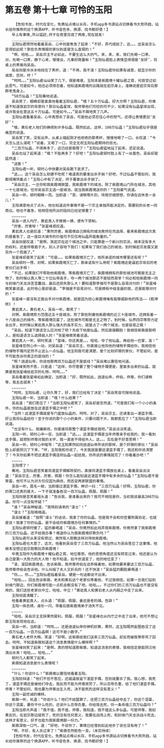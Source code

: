 # 第五卷 第十七章 可怜的玉阳
        【告知书友，时代在变化，免费站点难以长存，手机app多书源站点切换看书大势所趋，站长给你推荐的这个换源APP，听书音色多、换源、找书都好使！】
       早上有事情,所以猛赶,终于在夜里完成了两章,现在就发!
       ________________________
       玉阳仙君愕然地看着吴岳，心中则是焦急了起来：“不好，弄巧成拙了，这。。。这吴岳怎么变得如此呢？那些负责情报的家伙到底是怎么查探的！”
       “啊，哈哈。。。吴岳宗主不必如此，不要生这么大的气，来，来，来，我们先喝一口茶，对，先喝一口茶，静下心来，慢慢谈，凡事好商量嘛！”玉阳仙君脸上表情显得很是‘友好’，将桌上的茶推向吴岳。
       吴岳则是冷冰冰地挡住了茶杯，道：“不用，我不渴！玉阳仙君你如果有诚意，就显示你的诚意，否则，哼！”
       “呵呵。。。”玉阳仙君讪讪笑了几下，很是难堪，玉阳本是紫霞境十耀仙君之首，何尝受过如此恶气，可是如今，他还必须得忍着，他知道紫霞境的出路就在岩宗身上，准确说是岩宗背后那群老鬼身上。
       “50万仙晶！”玉阳蓦地说道。
       吴岳笑了，眼睛却是直直地看着玉阳仙君，“哦？五十万仙晶，好大方啊？玉阳仙君，你难道不知道我岩宗的背景吗？那日仙晶星球，我师尊他们可挖的可不少，如果没有仙晶星球出现，或许我会在意这五十万仙晶，可是如今。。。”吴岳不屑地笑了几声。
       玉阳仙君看着吴岳，心中真想杀了吴岳，可是他必须忍住心中的怒气，还得让表情更加‘友好’！
       “哦，黄石老人他们的确得到许多仙晶，既然如此，这样，100万仙晶！”玉阳仙君似乎很是痛苦的说道。
       吴岳笑了笑，没有出声，从桌上端起刚才他拒绝的那茶杯，慢慢地喝了一口，长叹道：“今天怎么这么渴呢？”说着，又喝了一口，完全无视玉阳仙君期待的目光。
       “二百万仙晶，不得再多了，这已经是极限了！”玉阳仙君猛地站了起来，坚定说道。
       吴岳也站了起来道：“哦？不能再多了？好吧！”玉阳仙君顿时脸上有了一丝喜色，吴岳却是猛然道：
       “送客！”
       玉阳仙君一听，顿时心中快要对吴岳跪下哀求了。
       “这。。。这个吴岳怎么软硬不吃呢？难道真的要拿出杀手锏？好吧，不过仙晶不管如何，我都得掩饰着点！”玉阳心中有了决定，终于要拿出杀手锏了。
       “吴岳宗主，一旦你和我紫霞境联盟，我紫霞境下的城池，除了紫霞境山门所在城池，其他一十七座城池，任你吴岳宗主选一座城池，就当我紫霞境送你的！”玉阳豪气说道。
       吴岳一听，顿时眼睛一亮。当即道：“恩，请稍等片刻，待我仔细想想，你请在这休息一会儿！”
       玉阳满意地点了点头，他也知道这件事情不是一个宗主单独所能决定的，需要别的长老一同商议。他也不着急，他相信他所出的砝码已经足够重了！
       。。。。。。。。
       吴岳一进入内厅，黄岩真人手微微一拂，便布下禁制。
       “厉害，厉害呀！”张星峰感叹道。
       黄岩真人也是叹道：“果然厉害，紫霞境自己拥有的城池竟然任凭选择，看来紫霞境这次真的是着急了，这一座巨大城市的价值可不仅仅用仙晶所能衡量的。”
       吴岳则是叹道：“是啊，我岩宗在这个城池之中，只能算是一个新兴的宗派，根本没有多大的权利，还是师尊面子大，别人才容地下我们！如果有了我们自己的城池，到时候岩宗发展又是另外一个局面了。”
       张星峰却是笑了起来：“可是。。。如果紫霞境灭亡了，他所承诺的城市哪里还有呢？”
       吴岳顿时一愣，对啊，如果紫霞境灭亡了，那承诺有什么用呢？紫霞境这是逼岩宗背后的老家伙们出手啊！
       “不过，如果我们不帮助他紫霞境，等紫霞境灭亡了，紫霞境拥有的那些城池可都是无主之物了，到时候以真人等二十位仙帝高手，夺一两个城池那还不是轻而易举？何必和他紫霞境一同与封缘门天龙派苦苦鏖战，最后还损失那么大！要知道那李强可不是那么容易对付的！”张星峰微笑着说道，此时他心里却是道，“李强是不容易对付，可是拥有中级圣器的我，还是能够对付的！”
       张星峰一直没有正面出手对付紫霞境，就是因为担心紫霞境唯有能够威胁他的阵法——《乾坤转》！
       黄岩真人，黄石老人，吴岳一听，都笑了！
       对啊，紫霞境势力范围近五十座城池，除了那些附庸他紫霞境的近三十座城市，还拥有着一十八座自己的城市，等紫霞境完蛋了，这些城市可都是无主之物了。到时候，仙界四宗等势力定会出手，到时候以黄岩真人那么强大的高手实力，就是占了一两个城池，也是容易之极！
       “吴岳，知道下面该怎么应对他了吧？先收下他是仙晶，然后直接翻脸！我相信紫薇是聪明人，是知道该怎么选择敌人的！”张星峰微笑着说道。
       黄岩真人一听，顿时笑道：“星峰，你还真是。。。哈哈，夺了他仙晶，再给他一巴掌，高！”
       张星峰忽然心中一动，对吴岳道：“吴岳宗主，你直接让他将他的储物手镯给你，我相信他的储物手镯内定然不止这么一点仙晶，他玉阳我可是清楚，是个比较奸猾的家伙，不管如何，是不可能告诉你真正的底线的！”
       “啊？逍遥仙帝，你说他那两百万仙晶还不是底线？”吴岳难以置信地问道。
       张星峰笑而不答，只是道：“这样，你尽管要了整个储物手镯便是，里面多出来的仙晶，就算是我张星峰给岩宗的礼物，呵呵。。。”
       吴岳看着张星峰如此确定，当即道：“好，既然如此，逍遥仙帝，师伯，师尊，你们请稍等，我去去就来！”
       。。。。。。。。
       “呵呵，玉阳仙君，让你久等了，好，我们已经有了决定！”吴岳笑容可掬地说道。
       玉阳仙君一听，当即道：“哦？什么结果？”
       吴岳道：“我们答应了！”当即玉阳仙君笑了，吴岳却是忽然道，“可是我们有一个小小的条件。你的仙晶是放在这湛蓝手镯之中吧？”
       “当然！这湛蓝手镯就是专门盛放仙晶的，呵呵，对了，吴岳宗主，还请拿出一湛蓝手镯，好让我将仙晶给你！至于你说的那个小小的条件，只要问题不大，我都答应了！”玉阳仙君当即说道。
       “也没有什么，我嫌麻烦，你直接将那整个湛蓝手镯给我吧。”吴岳淡淡笑道。
       玉阳一听，顿时心中一突，当即道：“这。。。这湛蓝手镯是当年师尊亲手给我的，我一看到这手镯，就想到师尊对我的关怀，我一直舍不得给外人。这。。。实在是不好意思啊！”
       吴岳一听，顿时心中暗骂：“这玉阳果然如同逍遥仙帝所说的那样，是个奸猾的家伙！”吴岳脸上却是阴沉了下来，“哼，玉阳我和你说了，今天我就是要这湛蓝手镯了，我还和你说清楚了！今天你如果不把这湛蓝手镯连同仙晶一起给我，你所说的事情就完了！你看着办吧！”
       。。。。。。
       玉阳愣了！
       蓦地，玉阳仙君苦笑着将湛蓝手镯解除契约，直接将湛蓝手镯放在桌上，看着吴岳淡淡道：“吴岳宗主，厉害，厉害，佩服！你怎么能知道这湛蓝手镯中有多余的仙晶？”玉阳仙君不是笨蛋，他可不认为对方仅仅因为麻烦，而否定两家联盟的事情。
       吴岳一听，眉毛一掀，当即接过湛蓝手镯，神识一扫：“三百万仙晶！好啊，玉阳仙君，你的胃口还真的是大，一下子就准备吞没一百万仙晶，佩服，佩服！”
       玉阳则是苦笑着摇头道：“告诉我，是谁看出来的？我可不相信是你，当初我说最高200万仙晶，你可一点没有怀疑？”
       “谁？”吴岳神秘道，“我特别请来的‘谋士’！”
       “谋士？”玉阳喃喃道。
       吴岳接着道：“按照‘谋士’的话说，我拿了你的仙晶，但是我不会和你签署附属协定，也就是说！我拿了你的仙晶，是不会给你紫霞境办任何事情的。”
       玉阳仙君顿时傻了，猛的暴喝道：“吴岳，你竟然如此戏弄我紫霞境，你竟然拿了我紫霞境的三百万仙晶，还不给我办事？难道你认为我紫霞境好欺负吗？”
       玉阳仙君可从来没有想过，竟然有人胆敢这样对待他紫霞境。
       玉阳仙君也大意了，这次，他看到吴岳受了三百万仙晶，他当然认为吴岳答应了这事情，他根本没想过岩宗胆敢玩弄紫霞境！
       毕竟玉阳作为紫霞境十耀仙君之首，地位尊崇。他的思想角度还没有转变过来，他还是认为自己是第一大势力的大人物！他不知道，如今世道变了，他的地位变了！
       “滚，滚回紫霞境去，告诉紫薇，我师尊师伯在这恭候着他，如果他要来要这三百万仙晶，我师尊师伯会告诉他。什么叫赔了夫人又折兵的！还不快滚！”吴岳猛的翻脸暴喝道！
       “你。。。你。。。”玉阳仙君指着吴岳，硬是一句话都说不出来。
       “哈哈。。。回去告诉紫薇，老夫和黄石这个老家伙等着他，不过我相信，如果一旦我们站到封缘门那边，你们紫霞境可能一点机会都没有了吧，哈哈。。。不过你们的三百万仙晶也不是没有用的，我们这些老家伙中立，哈哈，中立！”黄岩真人和黄石老人从内殿之中走了出来。
       玉阳彻底清醒了。
       他看着黄岩真人，点头道：“佩服，佩服，姜还是老的辣。告辞！”
       玉阳一挥衣绣，身形一闪，带着后面紫霞境弟子消失不见。
       。。。。。。
       “哈哈，吴岳宗主言辞果然犀利，佩服，佩服！”张星峰也从内厅之中走了出来，他可不想让那玉阳发现他在这。
       吴岳一听，当即道：“呵呵。。。还是逍遥仙帝你神机妙算，果然，这玉阳既然妄图吞没了这一百万仙晶。一百万仙晶啊！这可不是小数字。”
       黄石老人老怀大畅，笑道：“好啊，这紫薇给我们送来三百万仙晶，却反而被我等辱骂了回去。呵呵，不知道紫薇知道这个消息表情是什么模样啊？”
       张星峰则笑了起来：“是啊，真的想知道那紫薇，知道这消息的表情，我相信定是能阴沉地滴出水来！哈哈。。。哈哈。。。”
       顿时几人都笑了起来。
       紫薇知道消息是什么表情呢？
       。。。。。。。。
       “什么！你说什么！”紫薇难以置信地看着玉阳。
       玉阳狡辩道：“他们不但不答应，还威逼我留下湛蓝手镯，否则就要杀了我。我心想，我死了，湛蓝手镯还是被他们夺去，我反而不能为师尊效劳了，所以忍辱负重，给了他们湛蓝手镯。师尊！不管如何，我也要为师尊出生入死，决不能死的这样没有意义！”
       玉阳一副忠诚的模样。
       紫薇一听，吼道：“你说什么？他们不结盟算了，还把三百万仙晶给夺去了，你这个混蛋，你这个混蛋，要你干什么吃的，还说什么忍辱负重。你给我去死，你一条命值三百万仙晶吗？”
       玉阳当即大声道：“我不值，我不值，师尊，我知道，我不值这么多仙晶，可是师尊，我如果反抗，在岩宗那边就死了，死的没有任何意义，我要在战场上死，和封缘门天龙派战斗死去，这样才有意义，好歹也能为我紫霞境献一份力。”
       紫薇深吸一口气，道：“好吧，不说你了，事情已经落到如此地步了说也没有用了！”
       “啊，不好，有人杀过来了！”紫薇忽然脸色一变。（未完待续）
       【告知书友，时代在变化，免费站点难以长存，手机app多书源站点切换看书大势所趋，站长给你推荐的这个换源APP，听书音色多、换源、找书都好使！】